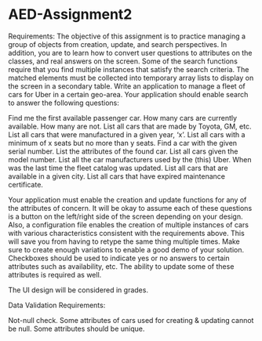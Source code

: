 # AED-Assignment2

Requirements:
The objective of this assignment is to practice managing a group of objects from creation, update, and search perspectives. In addition, you are to learn how to convert user questions to attributes on the classes, and real answers on the screen. Some of the search functions require that you find multiple instances that satisfy the search criteria. The matched elements must be collected into temporary array lists to display on the screen in a secondary table. Write an application to manage a fleet of cars for Uber in a certain geo-area. Your application should enable search to answer the following questions:

Find me the first available passenger car.
How many cars are currently available. How many are not.
List all cars that are made by Toyota, GM, etc.
List all cars that were manufactured in a given year, ‘x’.
List all cars with a minimum of x seats but no more than y seats.
Find a car with the given serial number. List the attributes of the found car.
List all cars given the model number.
List all the car manufacturers used by the (this) Uber.
When was the last time the fleet catalog was updated.
List all cars that are available in a given city.
List all cars that have expired maintenance certificate.
 

Your application must enable the creation and update functions for any of the attributes of concern. It will be okay to assume each of these questions is a button on the left/right side of the screen depending on your design. Also, a configuration file enables the creation of multiple instances of cars with various characteristics consistent with the requirements above. This will save you from having to retype the same thing multiple times. Make sure to create enough variations to enable a good demo of your solution. Checkboxes should be used to indicate yes or no answers to certain attributes such as availability, etc. The ability to update some of these attributes is required as well.

The UI design will be considered in grades.

Data Validation Requirements:

Not-null check. Some attributes of cars used for creating & updating cannot be null.
Some attributes should be unique.
